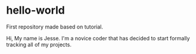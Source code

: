 # hello-world
First repository made based on tutorial.

Hi,
My name is Jesse. I'm a novice coder that has decided to start formally tracking all of my projects.
